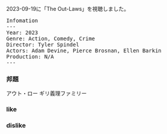 2023-09-19に「The Out-Laws」を視聴しました。


<pre>
Infomation
---
Year: 2023
Genre: Action, Comedy, Crime
Director: Tyler Spindel
Actors: Adam Devine, Pierce Brosnan, Ellen Barkin
Production: N/A
---
</pre>

### 邦題

アウト・ロー ギリ義理ファミリー

### like


### dislike
